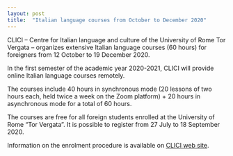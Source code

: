 ```yaml
---
layout: post
title:  "Italian language courses from October to December 2020"
---
```


CLICI – Centre for Italian language and culture of the University of Rome Tor Vergata – organizes extensive Italian language courses (60 hours) for foreigners from 12 October to 19 December 2020.

In the first semester of the academic year 2020-2021, CLICI will provide online Italian language courses remotely.

The courses include 40 hours in synchronous mode (20 lessons of two hours each, held twice a week on the Zoom platform) + 20 hours in asynchronous mode for a total of 60 hours.

The courses are free for all foreign students enrolled at the University of Rome “Tor Vergata”.
It is possible to register from 27 July to 18 September 2020.

Information on the enrolment procedure is available on [CLICI web site](http://clici.uniroma2.it).
